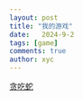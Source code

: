 ```yaml
---
layout: post
title: "我的游戏"
date:   2024-9-2
tags: [game]
comments: true
author: xyc
---
```

[贪吃蛇](https://xyc114.guthub.io/Snake.html)
